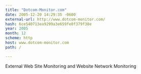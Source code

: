 ```yaml
---
title: "Dotcom-Monitor.com"
date: 2005-12-20 14:29:35 -0600
external-url: http://www.dotcom-monitor.com/
hash: 6ce540713ea9299a3e659fe0f379f38e
year: 2005
month: 12
scheme: http
host: www.dotcom-monitor.com
path: /

---
```


External Web Site Monitoring and Website Network Monitoring
